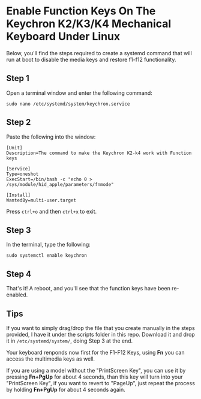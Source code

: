 # Enable Function Keys On The Keychron K2/K3/K4 Mechanical Keyboard Under Linux


Below, you'll find the steps required to create a systemd command that will run at boot to disable the media keys and restore f1-f12 functionality.

## Step 1

Open a terminal window and enter the following command:

`sudo nano /etc/systemd/system/keychron.service`

## **Step** 2

Paste the following into the window:

```
[Unit]
Description=The command to make the Keychron K2-k4 work with Function keys

[Service]
Type=oneshot
ExecStart=/bin/bash -c "echo 0 > /sys/module/hid_apple/parameters/fnmode"

[Install]
WantedBy=multi-user.target
```

Press `ctrl+o` and then `ctrl+x` to exit.

## Step 3

In the terminal, type the following:

`sudo systemctl enable keychron`

## Step 4

That's it! A reboot, and you'll see that the function keys have been re-enabled.

## Tips

If you want to simply drag/drop the file that you create manually in the steps provided, I have it under the scripts folder in this repo. Download it and drop it in `/etc/systemd/system/`, doing Step 3 at the end.

Your keyboard renponds now first for the F1-F12 Keys, using **Fn** you can access the multimedia keys as well.

If you are using a model without the "PrintScreen Key", you can use it by pressing **Fn+PgUp** for about 4 seconds, than this key will turn into your "PrintScreen Key", if you want to revert to "PageUp", just repeat the process by holding **Fn+PgUp** for about 4 seconds again.
